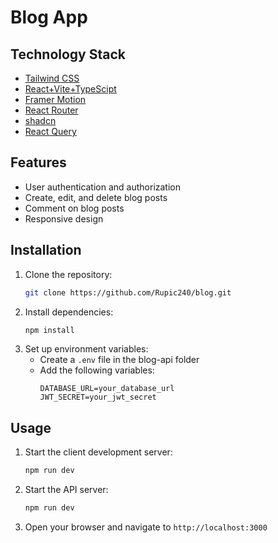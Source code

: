 # Blog App

## Technology Stack

- [Tailwind CSS](https://tailwindcss.com/)
- [React+Vite+TypeScipt](https://vitejs.dev/)
- [Framer Motion](https://www.framer.com/motion/)
- [React Router](https://reactrouter.com/)
- [shadcn](https://shadcn.dev/)
- [React Query](https://react-query.tanstack.com/)

## Features

- User authentication and authorization
- Create, edit, and delete blog posts
- Comment on blog posts
- Responsive design


## Installation

1. Clone the repository:
    ```sh
    git clone https://github.com/Rupic240/blog.git
    ```
2. Install dependencies:
    ```sh
    npm install
    ```
3. Set up environment variables:
    - Create a `.env` file in the blog-api folder
    - Add the following variables:
        ```
        DATABASE_URL=your_database_url
        JWT_SECRET=your_jwt_secret
        ```

## Usage

1. Start the client development server:
    ```sh
    npm run dev
    ```
2. Start the API server:
    ```sh
    npm run dev
    ```
3. Open your browser and navigate to `http://localhost:3000`